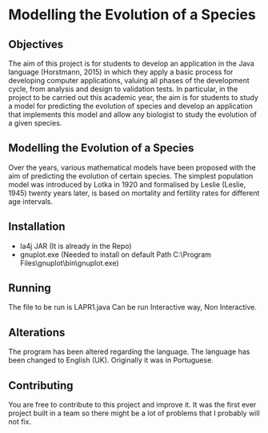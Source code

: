 # Modelling the Evolution of a Species

## Objectives

The aim of this project is for students to develop an application in the Java language (Horstmann, 2015) in which they apply a basic process for developing computer applications, valuing all phases of the development cycle, from analysis and design to validation tests.
In particular, in the project to be carried out this academic year, the aim is for students to study a model for predicting the evolution of species and develop an application that implements this model and allow any biologist to study the evolution of a given species.

## Modelling the Evolution of a Species

Over the years, various mathematical models have been proposed with the aim of predicting the evolution of certain species.
The simplest population model was introduced by Lotka in 1920 and formalised by Leslie (Leslie, 1945) twenty years later, is based on mortality and fertility rates for different age intervals.

## Installation

- la4j JAR (It is already in the Repo)
- gnuplot.exe (Needed to install on default Path C:\Program Files\gnuplot\bin\gnuplot.exe)

## Running

The file to be run is LAPR1.java
Can be run Interactive way, Non Interactive.

## Alterations

The program has been altered regarding the language. The language has been changed to English (UK). Originally it was in Portuguese.

## Contributing

You are free to contribute to this project and improve it. It was the first ever project built in a team so there might be a lot of problems that I probably will not fix.
